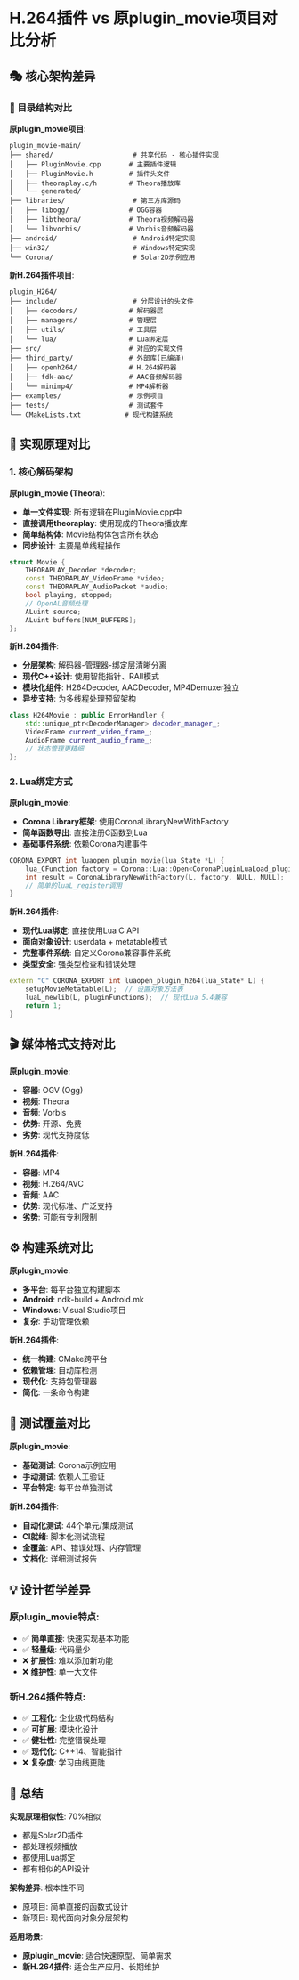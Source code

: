 # H.264插件 vs 原plugin_movie项目对比分析

## 🎭 核心架构差异

### 📁 目录结构对比

**原plugin_movie项目**:
```
plugin_movie-main/
├── shared/                    # 共享代码 - 核心插件实现
│   ├── PluginMovie.cpp       # 主要插件逻辑
│   ├── PluginMovie.h         # 插件头文件
│   ├── theoraplay.c/h        # Theora播放库
│   └── generated/
├── libraries/                 # 第三方库源码
│   ├── libogg/               # OGG容器
│   ├── libtheora/            # Theora视频解码器
│   └── libvorbis/            # Vorbis音频解码器
├── android/                   # Android特定实现
├── win32/                     # Windows特定实现
└── Corona/                    # Solar2D示例应用
```

**新H.264插件项目**:
```
plugin_H264/
├── include/                   # 分层设计的头文件
│   ├── decoders/             # 解码器层
│   ├── managers/             # 管理层
│   ├── utils/                # 工具层
│   └── lua/                  # Lua绑定层
├── src/                      # 对应的实现文件
├── third_party/              # 外部库(已编译)
│   ├── openh264/             # H.264解码器
│   ├── fdk-aac/              # AAC音频解码器
│   └── minimp4/              # MP4解析器
├── examples/                 # 示例项目
├── tests/                    # 测试套件
└── CMakeLists.txt           # 现代构建系统
```

## 🔧 实现原理对比

### 1. 核心解码架构

**原plugin_movie (Theora)**:
- **单一文件实现**: 所有逻辑在PluginMovie.cpp中
- **直接调用theoraplay**: 使用现成的Theora播放库
- **简单结构体**: Movie结构体包含所有状态
- **同步设计**: 主要是单线程操作

```cpp
struct Movie {
    THEORAPLAY_Decoder *decoder;
    const THEORAPLAY_VideoFrame *video;
    const THEORAPLAY_AudioPacket *audio;
    bool playing, stopped;
    // OpenAL音频处理
    ALuint source;
    ALuint buffers[NUM_BUFFERS];
};
```

**新H.264插件**:
- **分层架构**: 解码器-管理器-绑定层清晰分离
- **现代C++设计**: 使用智能指针、RAII模式
- **模块化组件**: H264Decoder, AACDecoder, MP4Demuxer独立
- **异步支持**: 为多线程处理预留架构

```cpp
class H264Movie : public ErrorHandler {
    std::unique_ptr<DecoderManager> decoder_manager_;
    VideoFrame current_video_frame_;
    AudioFrame current_audio_frame_;
    // 状态管理更精细
};
```

### 2. Lua绑定方式

**原plugin_movie**:
- **Corona Library框架**: 使用CoronaLibraryNewWithFactory
- **简单函数导出**: 直接注册C函数到Lua
- **基础事件系统**: 依赖Corona内建事件

```cpp
CORONA_EXPORT int luaopen_plugin_movie(lua_State *L) {
    lua_CFunction factory = Corona::Lua::Open<CoronaPluginLuaLoad_plugin_movie>;
    int result = CoronaLibraryNewWithFactory(L, factory, NULL, NULL);
    // 简单的luaL_register调用
}
```

**新H.264插件**:
- **现代Lua绑定**: 直接使用Lua C API
- **面向对象设计**: userdata + metatable模式
- **完整事件系统**: 自定义Corona兼容事件系统
- **类型安全**: 强类型检查和错误处理

```cpp
extern "C" CORONA_EXPORT int luaopen_plugin_h264(lua_State* L) {
    setupMovieMetatable(L);  // 设置对象方法表
    luaL_newlib(L, pluginFunctions);  // 现代Lua 5.4兼容
    return 1;
}
```

## 🎬 媒体格式支持对比

**原plugin_movie**:
- **容器**: OGV (Ogg)
- **视频**: Theora
- **音频**: Vorbis
- **优势**: 开源、免费
- **劣势**: 现代支持度低

**新H.264插件**:
- **容器**: MP4
- **视频**: H.264/AVC
- **音频**: AAC
- **优势**: 现代标准、广泛支持
- **劣势**: 可能有专利限制

## ⚙️ 构建系统对比

**原plugin_movie**:
- **多平台**: 每平台独立构建脚本
- **Android**: ndk-build + Android.mk
- **Windows**: Visual Studio项目
- **复杂**: 手动管理依赖

**新H.264插件**:
- **统一构建**: CMake跨平台
- **依赖管理**: 自动库检测
- **现代化**: 支持包管理器
- **简化**: 一条命令构建

## 🧪 测试覆盖对比

**原plugin_movie**:
- **基础测试**: Corona示例应用
- **手动测试**: 依赖人工验证
- **平台特定**: 每平台单独测试

**新H.264插件**:
- **自动化测试**: 44个单元/集成测试
- **CI就绪**: 脚本化测试流程
- **全覆盖**: API、错误处理、内存管理
- **文档化**: 详细测试报告

## 💡 设计哲学差异

### 原plugin_movie特点:
- ✅ **简单直接**: 快速实现基本功能
- ✅ **轻量级**: 代码量少
- ❌ **扩展性**: 难以添加新功能
- ❌ **维护性**: 单一大文件

### 新H.264插件特点:
- ✅ **工程化**: 企业级代码结构
- ✅ **可扩展**: 模块化设计
- ✅ **健壮性**: 完整错误处理
- ✅ **现代化**: C++14、智能指针
- ❌ **复杂度**: 学习曲线更陡

## 🎯 总结

**实现原理相似性**: 70%相似
- 都是Solar2D插件
- 都处理视频播放
- 都使用Lua绑定
- 都有相似的API设计

**架构差异**: 根本性不同
- 原项目: 简单直接的函数式设计
- 新项目: 现代面向对象分层架构

**适用场景**:
- **原plugin_movie**: 适合快速原型、简单需求
- **新H.264插件**: 适合生产应用、长期维护
